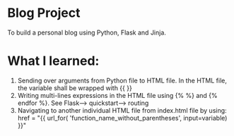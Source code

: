 # Blog Project
To build a personal blog using Python, Flask and Jinja.

# What I learned:
1) Sending over arguments from Python file to HTML file. In the HTML file, the variable shall be wrapped with {{ }}
2) Writing multi-lines expressions in the HTML file using {% %} and {% endfor %}. See Flask--> quickstart--> routing
3) Navigating to another individual HTML file from index.html file by using: href = "{{ url_for( 'function_name_without_parentheses', input=variable) }}"
